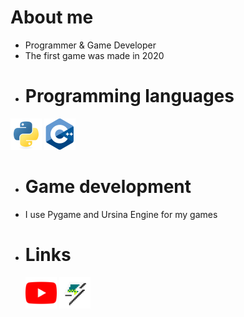 # About me

-  Programmer & Game Developer
- The first game was made in 2020
  <!-- For my first games I used Pocket Code --!>
-  # Programming languages
 <img width="50" height="50" src="assets/python.png"></a>
 <img width="50" height="50" src="assets/cpp.png"></a>


- # Game development

- I use Pygame and Ursina Engine for my games

- # Links
  <a href="https://www.youtube.com/channel/UCCfBNDkqZtc5FaKBoq5g1eQ"><img width="50" height="50" src="assets/youtube.png"></a>
  <a href="https://gamejolt.com/@koirlex"><img width="50" height="50" src="assets/gamejolt.png"></a>

